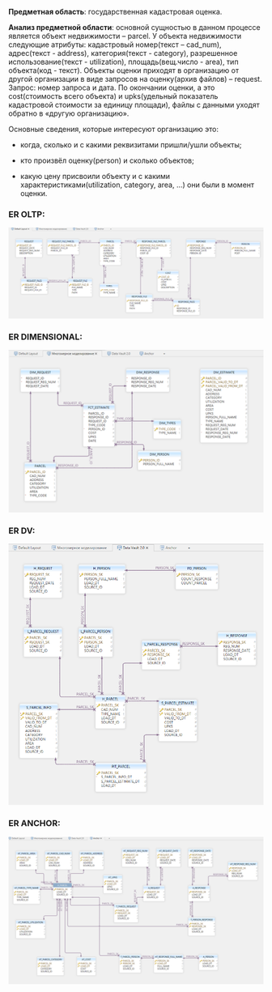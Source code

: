 
**Предметная область**: государственная кадастровая оценка.

**Анализ предметной области**: основной сущностью в данном процессе является объект недвижимости – parcel. У объекта недвижимости следующие атрибуты: кадастровый номер(текст – cad_num), адрес(текст - address), категория(текст - category), разрешенное использование(текст - utilization), площадь(вещ.число - area), тип объекта(код - текст). Объекты оценки приходят в организацию от другой организации в виде запросов на оценку(архив файлов) – request. Запрос: номер запроса и дата. По окончании оценки, а это cost(стоимость всего объекта) и upks(удельный показатель кадастровой стоимости за единицу площади), файлы с данными уходят обратно в «другую организацию».

Основные сведения, которые интересуют организацию это:

- когда, сколько и с какими реквизитами пришли/ушли объекты;

- кто произвёл оценку(person) и сколько объектов;

- какую цену присвоили объекту и с какими характеристиками(utilization, category, area, …) они были в момент оценки.

### ER OLTP:

![](.\OLTP.png)

### ER DIMENSIONAL:

![](.\DIMENSIONAL.png)

### ER DV:

![](.\DV.png)

### ER ANCHOR:

![](.\ANCHOR.png)